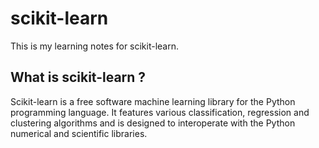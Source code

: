 # scikit-learn

This is my learning notes for scikit-learn.

## What is scikit-learn ?

Scikit-learn is a free software machine learning library for the Python programming language. It features various classification, regression and clustering algorithms and is designed to interoperate with the Python numerical and scientific libraries.



